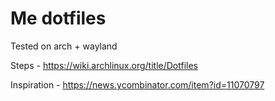 # Me dotfiles
Tested on arch + wayland

Steps - https://wiki.archlinux.org/title/Dotfiles

Inspiration - https://news.ycombinator.com/item?id=11070797
